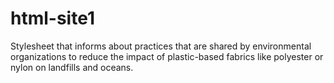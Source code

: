 # html-site1
Stylesheet that informs  about practices that are shared by environmental organizations to reduce the impact of plastic-based fabrics like polyester or nylon on landfills and oceans.
